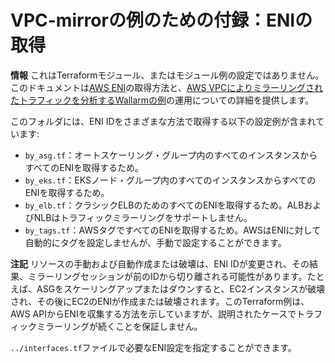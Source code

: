 # VPC-mirrorの例のための付録：ENIの取得

**情報** これはTerraformモジュール、またはモジュール例の設定ではありません。このドキュメントは[AWS ENI](https://docs.aws.amazon.com/AWSEC2/latest/UserGuide/using-eni.html)の取得方法と、[AWS VPCによりミラーリングされたトラフィックを分析するWallarmの例](https://github.com/wallarm/terraform-aws-wallarm/tree/main/examples/vpc-mirror)の運用についての詳細を提供します。

このフォルダには、ENI IDをさまざまな方法で取得する以下の設定例が含まれています:

* `by_asg.tf`：オートスケーリング・グループ内のすべてのインスタンスからすべてのENIを取得するため。
* `by_eks.tf`：EKSノード・グループ内のすべてのインスタンスからすべてのENIを取得するため。
* `by_elb.tf`：クラシックELBのためのすべてのENIを取得するため。ALBおよびNLBはトラフィックミラーリングをサポートしません。
* `by_tags.tf`：AWSタグですべてのENIを取得するため。AWSはENIに対して自動的にタグを設定しませんが、手動で設定することができます。

**注記** リソースの手動および自動作成または破壊は、ENI IDが変更され、その結果、ミラーリングセッションが前のIDから切り離される可能性があります。たとえば、ASGをスケーリングアップまたはダウンすると、EC2インスタンスが破壊され、その後にEC2のENIが作成または破壊されます。このTerraform例は、AWS APIからENIを収集する方法を示していますが、説明されたケースでトラフィックミラーリングが続くことを保証しません。

`../interfaces.tf`ファイルで必要なENI設定を指定することができます。
